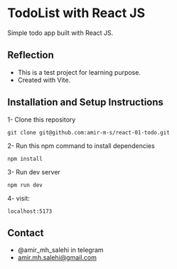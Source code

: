 # TodoList with React JS

Simple todo app built with React JS.

## Reflection
- This is a test project for learning purpose.
- Created with Vite.

## Installation and Setup Instructions

1- Clone this repository
```
git clone git@github.com:amir-m-s/react-01-todo.git
```

2- Run this npm command to install dependencies
```
npm install
```

3- Run dev server
```
npm run dev
```
4- visit:
```
localhost:5173
```

## Contact
- @amir_mh_salehi in telegram
- amir.mh.salehi@gmail.com
